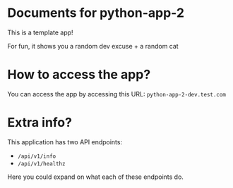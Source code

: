 # Documents for python-app-2

This is a template app!

For fun, it shows you a random dev excuse + a random cat

# How to access the app?

You can access the app by accessing this URL: `python-app-2-dev.test.com` 

# Extra info?

This application has two API endpoints:

- `/api/v1/info`
- `/api/v1/healthz`

Here you could expand on what each of these endpoints do.


